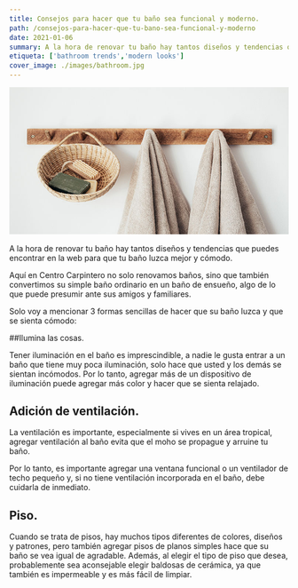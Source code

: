 ```yaml
---
title: Consejos para hacer que tu baño sea funcional y moderno.
path: /consejos-para-hacer-que-tu-bano-sea-funcional-y-moderno
date: 2021-01-06
summary: A la hora de renovar tu baño hay tantos diseños y tendencias que puedes encontrar en la web para que tu baño luzca mejor y cómodo.
etiqueta: ['bathroom trends','modern looks']
cover_image: ./images/bathroom.jpg
---
```


![background](./images/bathroom.jpg)

A la hora de renovar tu baño hay tantos diseños y tendencias que puedes encontrar en la web para que tu baño luzca mejor y cómodo.

Aquí en Centro Carpintero no solo renovamos baños, sino que también convertimos su simple baño ordinario en un baño de ensueño, algo de lo que puede presumir ante sus amigos y familiares.

Solo voy a mencionar 3 formas sencillas de hacer que su baño luzca y que se sienta cómodo:

##Ilumina las cosas.

Tener iluminación en el baño es imprescindible, a nadie le gusta entrar a un baño que tiene muy poca iluminación, solo hace que usted y los demás se sientan incómodos.
Por lo tanto, agregar más de un dispositivo de iluminación puede agregar más color y hacer que se sienta relajado.

## Adición de ventilación.

La ventilación es importante, especialmente si vives en un área tropical, agregar ventilación al baño evita que el moho se propague y arruine tu baño.

Por lo tanto, es importante agregar una ventana funcional o un ventilador de techo pequeño y, si no tiene ventilación incorporada en el baño, debe cuidarla de inmediato.

## Piso.

Cuando se trata de pisos, hay muchos tipos diferentes de colores, diseños y patrones, pero también agregar pisos de planos simples hace que su baño se vea igual de agradable.
Además, al elegir el tipo de piso que desea, probablemente sea aconsejable elegir baldosas de cerámica, ya que también es impermeable y es más fácil de limpiar.








